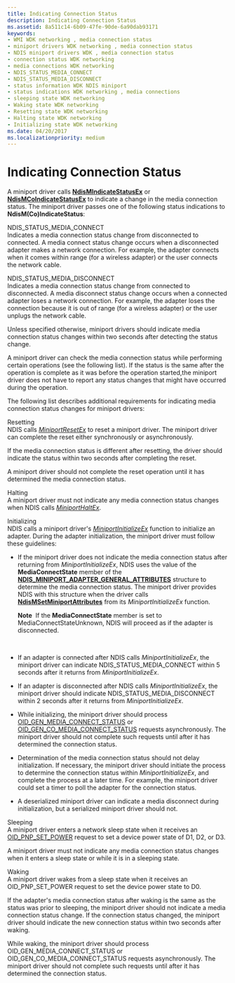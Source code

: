 ```yaml
---
title: Indicating Connection Status
description: Indicating Connection Status
ms.assetid: 8a511c14-6b09-47fe-90de-6a90dab93171
keywords:
- WMI WDK networking , media connection status
- miniport drivers WDK networking , media connection status
- NDIS miniport drivers WDK , media connection status
- connection status WDK networking
- media connections WDK networking
- NDIS_STATUS_MEDIA_CONNECT
- NDIS_STATUS_MEDIA_DISCONNECT
- status information WDK NDIS miniport
- status indications WDK networking , media connections
- sleeping state WDK networking
- Waking state WDK networking
- Resetting state WDK networking
- Halting state WDK networking
- Initializing state WDK networking
ms.date: 04/20/2017
ms.localizationpriority: medium
---
```


# Indicating Connection Status





A miniport driver calls [**NdisMIndicateStatusEx**](https://msdn.microsoft.com/library/windows/hardware/ff563600) or [**NdisMCoIndicateStatusEx**](https://msdn.microsoft.com/library/windows/hardware/ff563562) to indicate a change in the media connection status. The miniport driver passes one of the following status indications to **NdisM(Co)IndicateStatus**:

<a href="" id="ndis-status-media-connect"></a>NDIS\_STATUS\_MEDIA\_CONNECT  
Indicates a media connection status change from disconnected to connected. A media connect status change occurs when a disconnected adapter makes a network connection. For example, the adapter connects when it comes within range (for a wireless adapter) or the user connects the network cable.

<a href="" id="ndis-status-media-disconnect"></a>NDIS\_STATUS\_MEDIA\_DISCONNECT  
Indicates a media connection status change from connected to disconnected. A media disconnect status change occurs when a connected adapter loses a network connection. For example, the adapter loses the connection because it is out of range (for a wireless adapter) or the user unplugs the network cable.

Unless specified otherwise, miniport drivers should indicate media connection status changes within two seconds after detecting the status change.

A miniport driver can check the media connection status while performing certain operations (see the following list). If the status is the same after the operation is complete as it was before the operation started,the miniport driver does not have to report any status changes that might have occurred during the operation.

The following list describes additional requirements for indicating media connection status changes for miniport drivers:

<a href="" id="resetting"></a>Resetting  
NDIS calls [*MiniportResetEx*](https://msdn.microsoft.com/library/windows/hardware/ff559432) to reset a miniport driver. The miniport driver can complete the reset either synchronously or asynchronously.

If the media connection status is different after resetting, the driver should indicate the status within two seconds after completing the reset.

A miniport driver should not complete the reset operation until it has determined the media connection status.

<a href="" id="halting"></a>Halting  
A miniport driver must not indicate any media connection status changes when NDIS calls [*MiniportHaltEx*](https://msdn.microsoft.com/library/windows/hardware/ff559388).

<a href="" id="initializing"></a>Initializing  
NDIS calls a miniport driver's [*MiniportInitializeEx*](https://msdn.microsoft.com/library/windows/hardware/ff559389) function to initialize an adapter. During the adapter initialization, the miniport driver must follow these guidelines:

-   If the miniport driver does not indicate the media connection status after returning from *MiniportInitializeEx*, NDIS uses the value of the **MediaConnectState** member of the [**NDIS\_MINIPORT\_ADAPTER\_GENERAL\_ATTRIBUTES**](https://msdn.microsoft.com/library/windows/hardware/ff565923) structure to determine the media connection status. The miniport driver provides NDIS with this structure when the driver calls [**NdisMSetMiniportAttributes**](https://msdn.microsoft.com/library/windows/hardware/ff563672) from its *MiniportInitializeEx* function.

    **Note**  If the **MediaConnectState** member is set to MediaConnectStateUnknown, NDIS will proceed as if the adapter is disconnected.

     

-   If an adapter is connected after NDIS calls *MiniportInitializeEx*, the miniport driver can indicate NDIS\_STATUS\_MEDIA\_CONNECT within 5 seconds after it returns from *MiniportInitializeEx*.

-   If an adapter is disconnected after NDIS calls *MiniportInitializeEx*, the miniport driver should indicate NDIS\_STATUS\_MEDIA\_DISCONNECT within 2 seconds after it returns from *MiniportInitializeEx*.

-   While initializing, the miniport driver should process [OID\_GEN\_MEDIA\_CONNECT\_STATUS](https://msdn.microsoft.com/library/windows/hardware/ff569604) or [OID\_GEN\_CO\_MEDIA\_CONNECT\_STATUS](https://msdn.microsoft.com/library/windows/hardware/ff569455) requests asynchronously. The miniport driver should not complete such requests until after it has determined the connection status.

-   Determination of the media connection status should not delay initialization. If necessary, the miniport driver should initiate the process to determine the connection status within *MiniportInitializeEx*, and complete the process at a later time. For example, the miniport driver could set a timer to poll the adapter for the connection status.

-   A deserialized miniport driver can indicate a media disconnect during initialization, but a serialized miniport driver should not.

<a href="" id="sleeping"></a>Sleeping  
A miniport driver enters a network sleep state when it receives an [OID\_PNP\_SET\_POWER](https://msdn.microsoft.com/library/windows/hardware/ff569780) request to set a device power state of D1, D2, or D3.

A miniport driver must not indicate any media connection status changes when it enters a sleep state or while it is in a sleeping state.

<a href="" id="waking"></a>Waking  
A miniport driver wakes from a sleep state when it receives an OID\_PNP\_SET\_POWER request to set the device power state to D0.

If the adapter's media connection status after waking is the same as the status was prior to sleeping, the miniport driver should not indicate a media connection status change. If the connection status changed, the miniport driver should indicate the new connection status within two seconds after waking.

While waking, the miniport driver should process OID\_GEN\_MEDIA\_CONNECT\_STATUS or OID\_GEN\_CO\_MEDIA\_CONNECT\_STATUS requests asynchronously. The miniport driver should not complete such requests until after it has determined the connection status.

 

 





